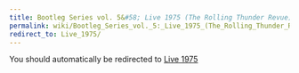 ```yaml
---
title: Bootleg Series vol. 5&#58; Live 1975 (The Rolling Thunder Revue)
permalink: wiki/Bootleg_Series_vol._5:_Live_1975_(The_Rolling_Thunder_Revue)/
redirect_to: Live_1975/
---
```


You should automatically be redirected to [Live 1975](Live_1975/)
